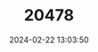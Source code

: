 ---
title: "20478"
category: "Spermophilus alashanicus"
draft: false
date: 2024-02-22 13:03:50
languages:
  Chinese: ["Alashan Huangshu"]
  Mongolian: ["Gozooroi Zuram"]
  English: ["Alashan Ground Squirrel"]
---